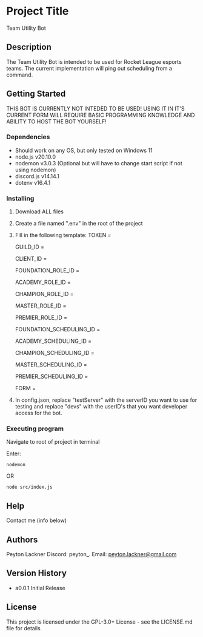 # Project Title

Team Utility Bot

## Description

The Team Utility Bot is intended to be used for Rocket League esports teams. The current implementation will ping out scheduling from a command.

## Getting Started

THIS BOT IS CURRENTLY NOT INTEDED TO BE USED! USING IT IN IT'S CURRENT FORM WILL REQUIRE BASIC PROGRAMMING KNOWLEDGE AND ABILITY TO HOST THE BOT YOURSELF!

### Dependencies

* Should work on any OS, but only tested on Windows 11
* node.js v20.10.0
* nodemon v3.0.3 (Optional but will have to change start script if not using nodemon)
* discord.js v14.14.1
* dotenv v16.4.1

### Installing

1. Download ALL files
2. Create a file named ".env" in the root of the project
3. Fill in the following template:
    TOKEN =


    GUILD_ID =
   
    CLIENT_ID =


    FOUNDATION_ROLE_ID =
   
    ACADEMY_ROLE_ID =
   
    CHAMPION_ROLE_ID =
   
    MASTER_ROLE_ID =
   
    PREMIER_ROLE_ID =


    FOUNDATION_SCHEDULING_ID =
   
    ACADEMY_SCHEDULING_ID =
   
    CHAMPION_SCHEDULING_ID =
   
    MASTER_SCHEDULING_ID =
   
    PREMIER_SCHEDULING_ID =
   


    FORM =
   

5. In config.json, replace "testServer" with the serverID you want to use for testing and replace "devs" with the userID's that you want developer access for the bot.

### Executing program

Navigate to root of project in terminal

Enter:
```
nodemon
```
OR
```
node src/index.js
```

## Help

Contact me (info below)

## Authors

Peyton Lackner
    Discord: peyton_.
    Email: peyton.lackner@gmail.com

## Version History

* a0.0.1
    Initial Release

## License

This project is licensed under the GPL-3.0+ License - see the LICENSE.md file for details
